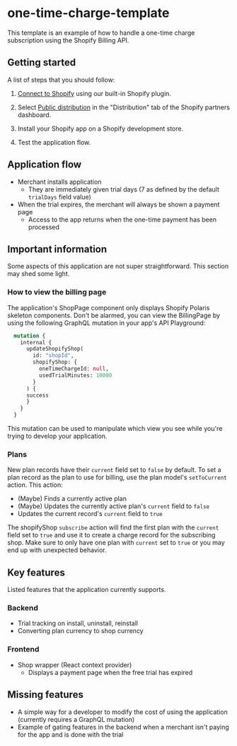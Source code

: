 # one-time-charge-template

This template is an example of how to handle a one-time charge subscription using the Shopify Billing API.

## Getting started

A list of steps that you should follow:

1. [Connect to Shopify](https://docs.gadget.dev/guides/tutorials/connecting-to-shopify#connecting-to-shopify) using our built-in Shopify plugin.

2. Select [Public distribution](https://shopify.dev/docs/apps/distribution) in the "Distribution" tab of the Shopify partners dashboard.

3. Install your Shopify app on a Shopify development store.

4. Test the application flow.

## Application flow

- Merchant installs application
  - They are immediately given trial days (7 as defined by the default `trialDays` field value)
- When the trial expires, the merchant will always be shown a payment page
  - Access to the app returns when the one-time payment has been processed

## Important information

Some aspects of this application are not super straightforward. This section may shed some light.

### How to view the billing page

The application's ShopPage component only displays Shopify Polaris skeleton components. Don't be alarmed, you can view the BillingPage by using the following GraphQL mutation in your app's API Playground:

```GraphQL
  mutation {
    internal {
      updateShopifyShop(
        id: "shopId",
        shopifyShop: {
          oneTimeChargeId: null,
          usedTrialMinutes: 10080
        }
      ) {
      success
      }
    }
  }
```

This mutation can be used to manipulate which view you see while you're trying to develop your application.

### Plans

New plan records have their `current` field set to `false` by default. To set a plan record as the plan to use for billing, use the plan model's `setToCurrent` action. This action:

- (Maybe) Finds a currently active plan
- (Maybe) Updates the currently active plan's `current` field to `false`
- Updates the current record's `current` field to `true`

The shopifyShop `subscribe` action will find the first plan with the `current` field set to `true` and use it to create a charge record for the subscribing shop. Make sure to only have one plan with `current` set to `true` or you may end up with unexpected behavior.

## Key features

Listed features that the application currently supports.

### Backend

- Trial tracking on install, uninstall, reinstall
- Converting plan currency to shop currency

### Frontend

- Shop wrapper (React context provider)
  - Displays a payment page when the free trial has expired

## Missing features

- A simple way for a developer to modify the cost of using the application (currently requires a GraphQL mutation)
- Example of gating features in the backend when a merchant isn't paying for the app and is done with the trial
